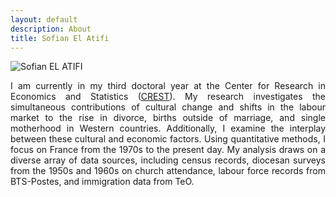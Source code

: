 ```yaml
---
layout: default
description: About
title: Sofian El Atifi
---
```


<img src="/assets/sofian.jpg" alt="Sofian EL ATIFI">

<div style="text-align: justify"> 

<p> I am currently in my third doctoral year at the Center for Research in Economics and Statistics (<a href = "https://crest.science/">CREST</a>). My research investigates the simultaneous contributions of cultural change and shifts in the labour market to the rise in divorce, births outside of marriage, and single motherhood in Western countries. Additionally, I examine the interplay between these cultural and economic factors. Using quantitative methods, I focus on France from the 1970s to the present day. My analysis draws on a diverse array of data sources, including census records, diocesan surveys from the 1950s and 1960s on church attendance, labour force records from BTS-Postes, and immigration data from TeO. </p>

</div>
